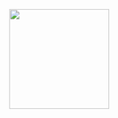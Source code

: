 <img loading="lazy" height="180em" src="https://github-readme-stats.vercel.app/api/top-langs/?username=GusDechotti&layout=compact&langs_count=7&theme=dracula"/>

